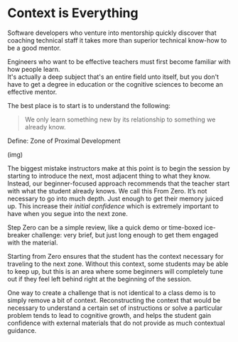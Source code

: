 # Context is Everything

Software developers who venture into mentorship quickly discover that coaching technical
staff it takes more than superior technical know-how to be a good mentor.

Engineers who want to be effective teachers must first become familiar with how people learn.  
It's actually a deep subject that's an entire field unto itself, but you don't have to 
get a degree in education or the cognitive sciences to become an effective mentor.

The best place is to start is to understand the following:

> We only learn something new by its relationship to something we already know.

Define: Zone of Proximal Development

(img)

The biggest mistake instructors make at this point is to begin the session by starting to introduce the next, most adjacent thing to what they know.  Instead, our beginner-focused approach recommends that the teacher start with what the student already knows.  We call this From Zero.  It’s not necessary to go into much depth. Just enough to get their memory juiced up.  This increase their _initial confidence_ which is extremely important to have when you segue into the next zone.

Step Zero can be a simple review, like a quick demo or time-boxed ice-breaker challenge: very brief, but just long enough to get them engaged with the material.

Starting from Zero ensures that the student has the context necessary for traveling to the next zone.  Without this context, some students may be able to keep up, but this is an area where some beginners will completely tune out if they feel left behind right at the beginning of the session.

One way to create a challenge that is not identical to a class demo is to simply remove a bit of context.  Reconstructing the context that would be necessary to understand a certain set of instructions or solve a particular problem tends to lead to cognitive growth, and helps the student gain confidence with external materials that do not provide as much contextual guidance.


